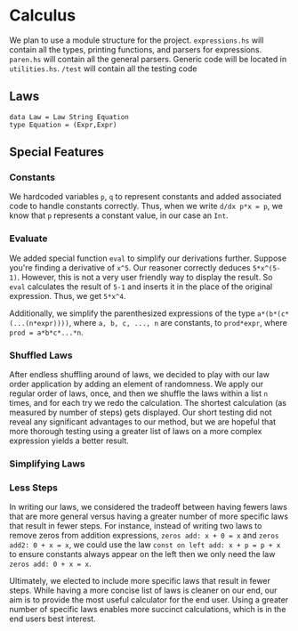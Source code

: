 # Calculus

We plan to use a module structure for the project. `expressions.hs` will contain all the types, printing functions, and parsers for expressions. `paren.hs` will contain all the general parsers. Generic code will be located in `utilities.hs`. `/test` will contain all the testing code


## Laws

```
data Law = Law String Equation
type Equation = (Expr,Expr)
```




## Special Features

### Constants

We hardcoded variables ```p```, ```q``` to represent constants and added associated code to handle constants correctly. Thus, when we write ```d/dx p*x = p```, we know that ```p``` represents a constant value, in our case an ```Int```.


### Evaluate

We added special function ```eval``` to simplify our derivations further. Suppose you're finding a derivative of ```x^5```. Our reasoner correctly deduces ```5*x^(5-1)```. However, this is not a very user friendly way to display the result. So ```eval``` calculates the result of ```5-1``` and inserts it in the place of the original expression. Thus, we get ```5*x^4```.

Additionally, we simplify the parenthesized expressions of the type ```a*(b*(c*(...(n*expr))))```, where ```a, b, c, ..., n``` are constants, to ```prod*expr```, where ```prod = a*b*c*...*n```.


### Shuffled Laws

After endless shuffling around of laws, we decided to play with our law order application by adding an element of randomness. We apply our regular order of laws, once, and then we shuffle the laws within a list ```n``` times, and for each try we redo the calculation. The shortest calculation (as measured by number of steps) gets displayed. Our short testing did not reveal any significant advantages to our method, but we are hopeful that more thorough testing using a greater list of laws on a more complex expression yields a better result.


### Simplifying Laws





### Less Steps

In writing our laws, we considered the tradeoff between having fewers laws that are more general versus having a greater number of more specific laws that result in fewer steps. For instance, instead of writing two laws to remove zeros from addition expressions, `zeros add: x + 0 = x` and `zeros add2: 0 + x = x`, we could use the law `const on left add: x + p = p + x` to ensure constants always appear on the left then we only need the law `zeros add: 0 + x = x`.

Ultimately, we elected to include more specific laws that result in fewer steps. While having a more concise list of laws is cleaner on our end, our aim is to provide the most useful calculator for the end user. Using a greater number of specific laws enables more succinct calculations, which is in the end users best interest.

